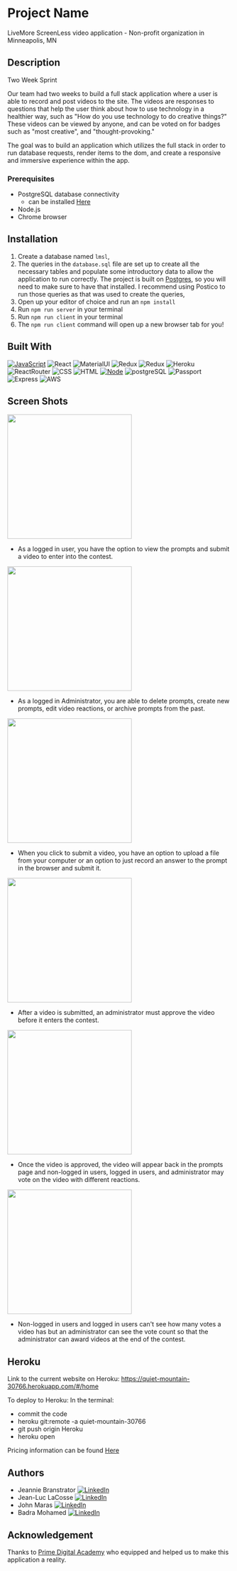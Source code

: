 # Project Name
LiveMore ScreenLess video application - Non-profit organization in Minneapolis, MN

## Description
Two Week Sprint

Our team had two weeks to build a full stack application where a user is able to record and post videos to the site. The videos are responses to questions that help the user think about how to use technology in a healthier way, such as "How do you use technology to do creative things?"
These videos can be viewed by anyone, and can be voted on for badges such as "most creative", and "thought-provoking."

The goal was to build an application which utilizes the full stack in order to run database requests, render items to the dom, and create a responsive and immersive experience within the app.


### Prerequisites

- PostgreSQL database connectivity
  - can be installed [Here](https://www.postgresql.org/download/)
- Node.js
- Chrome browser

## Installation

1. Create a database named `lmsl`,
2. The queries in the `database.sql` file are set up to create all the necessary tables and populate some introductory data to allow the application to run correctly. The project is built on [Postgres](https://www.postgresql.org/download/), so you will need to make sure to have that installed. I recommend using Postico to run those queries as that was used to create the queries, 
3. Open up your editor of choice and run an `npm install`
4. Run `npm run server` in your terminal
5. Run `npm run client` in your terminal
6. The `npm run client` command will open up a new browser tab for you!

<!--
## Usage

-->

## Built With
<p dir="auto"><a href="/https://github.com/jeanlacosse"><img
            src="https://camo.githubusercontent.com/9d07c04bdd98c662d5df9d4e1cc1de8446ffeaebca330feb161f1fb8e1188204/68747470733a2f2f696d672e736869656c64732e696f2f62616467652f4a6176615363726970742d4637444631453f7374796c653d666f722d7468652d6261646765266c6f676f3d6a617661736372697074266c6f676f436f6c6f723d626c61636b"
            alt="JavaScript"
            data-canonical-src="https://img.shields.io/badge/JavaScript-F7DF1E?style=for-the-badge&amp;logo=javascript&amp;logoColor=black"
            style="max-width: 100%;"></a>
    <img
            src="https://camo.githubusercontent.com/268ac512e333b69600eb9773a8f80b7a251f4d6149642a50a551d4798183d621/68747470733a2f2f696d672e736869656c64732e696f2f62616467652f52656163742d3230323332413f7374796c653d666f722d7468652d6261646765266c6f676f3d7265616374266c6f676f436f6c6f723d363144414642"
            alt="React"
            data-canonical-src="https://img.shields.io/badge/React-20232A?style=for-the-badge&amp;logo=react&amp;logoColor=61DAFB"
            style="max-width: 100%;"></a>
    <img
            src="https://camo.githubusercontent.com/2c2e3cab0541596a12e216df86e68fa554256f25826b55a068993a3edfbcd0e8/68747470733a2f2f696d672e736869656c64732e696f2f62616467652f4d6174657269616c2d2d55492d3030383143423f7374796c653d666f722d7468652d6261646765266c6f676f3d6d6174657269616c2d7569266c6f676f436f6c6f723d7768697465"
            alt="MaterialUI"
            data-canonical-src="https://img.shields.io/badge/Material--UI-0081CB?style=for-the-badge&amp;logo=material-ui&amp;logoColor=white"
            style="max-width: 100%;"></a>
    <img
            src="https://camo.githubusercontent.com/6908bc5919e46cd787b8e5117f092f5ed37da82e8bd602e6339060ea0fff722c/68747470733a2f2f696d672e736869656c64732e696f2f62616467652f52656475782d3539334438383f7374796c653d666f722d7468652d6261646765266c6f676f3d7265647578266c6f676f436f6c6f723d7768697465"
            alt="Redux"
            data-canonical-src="https://img.shields.io/badge/Redux-593D88?style=for-the-badge&amp;logo=redux&amp;logoColor=white"
            style="max-width: 100%;"></a>
    <img
            src="https://camo.githubusercontent.com/d7926b384d024ad06a498fe04ace5436b2df564b26bdd53d2980e5155a4a20ca/68747470733a2f2f696d672e736869656c64732e696f2f62616467652f52656475782d2d53616761732d3230323332413f7374796c653d666f722d7468652d6261646765266c6f676f3d726564757873616761266c6f676f436f6c6f723d363144414642"
            alt="Redux"
            data-canonical-src="https://img.shields.io/badge/Redux--Sagas-20232A?style=for-the-badge&amp;logo=reduxsaga&amp;logoColor=61DAFB"
            style="max-width: 100%;"></a>
    <img
            src="https://camo.githubusercontent.com/3bcc8da5c94cefdf2d976837d1be601f4d44d36b58d9590e36debe834a6e34de/68747470733a2f2f696d672e736869656c64732e696f2f62616467652f4865726f6b752d3433303039383f7374796c653d666f722d7468652d6261646765266c6f676f3d6865726f6b75266c6f676f436f6c6f723d7768697465"
            alt="Heroku"
            data-canonical-src="https://img.shields.io/badge/Heroku-430098?style=for-the-badge&amp;logo=heroku&amp;logoColor=white"
            style="max-width: 100%;"></a>
    <img
            src="https://camo.githubusercontent.com/4f9d20f3a284d2f6634282f61f82a62e99ee9906537dc9859decfdc9efbb51ec/68747470733a2f2f696d672e736869656c64732e696f2f62616467652f52656163745f526f757465722d4341343234353f7374796c653d666f722d7468652d6261646765266c6f676f3d72656163742d726f75746572266c6f676f436f6c6f723d7768697465"
            alt="ReactRouter"
            data-canonical-src="https://img.shields.io/badge/React_Router-CA4245?style=for-the-badge&amp;logo=react-router&amp;logoColor=white"
            style="max-width: 100%;"></a>
    <img
            src="https://camo.githubusercontent.com/e8ba07fa7cc79831afca90c574b74f1eefd0bf76af4e498cb0674330a1634e2a/68747470733a2f2f696d672e736869656c64732e696f2f62616467652f4353532d3233393132303f267374796c653d666f722d7468652d6261646765266c6f676f3d63737333266c6f676f436f6c6f723d7768697465"
            alt="CSS"
            data-canonical-src="https://img.shields.io/badge/CSS-239120?&amp;style=for-the-badge&amp;logo=css3&amp;logoColor=white"
            style="max-width: 100%;"></a>
    <img
            src="https://camo.githubusercontent.com/d63d473e728e20a286d22bb2226a7bf45a2b9ac6c72c59c0e61e9730bfe4168c/68747470733a2f2f696d672e736869656c64732e696f2f62616467652f48544d4c352d4533344632363f7374796c653d666f722d7468652d6261646765266c6f676f3d68746d6c35266c6f676f436f6c6f723d7768697465"
            alt="HTML"
            data-canonical-src="https://img.shields.io/badge/HTML5-E34F26?style=for-the-badge&amp;logo=html5&amp;logoColor=white"
            style="max-width: 100%;"></a>
    <a href="/https://github.com/jeanlacosse/"><img
            src="https://camo.githubusercontent.com/dfc69d704694f22168bea3d84584663777fa5301dcad5bbcb5459b336da8d554/68747470733a2f2f696d672e736869656c64732e696f2f62616467652f4e6f64652e6a732d3433383533443f7374796c653d666f722d7468652d6261646765266c6f676f3d6e6f64652e6a73266c6f676f436f6c6f723d7768697465"
            alt="Node"
            data-canonical-src="https://img.shields.io/badge/Node.js-43853D?style=for-the-badge&amp;logo=node.js&amp;logoColor=white"
            style="max-width: 100%;"></a>
   <img
            src="https://camo.githubusercontent.com/281c069a2703e948b536500b9fd808cb4fb2496b3b66741db4013a2c89e91986/68747470733a2f2f696d672e736869656c64732e696f2f62616467652f506f737467726553514c2d3331363139323f7374796c653d666f722d7468652d6261646765266c6f676f3d706f737467726573716c266c6f676f436f6c6f723d7768697465"
            alt="postgreSQL"
            data-canonical-src="https://img.shields.io/badge/PostgreSQL-316192?style=for-the-badge&amp;logo=postgresql&amp;logoColor=white"
            style="max-width: 100%;"></a>
    <img
            src="https://camo.githubusercontent.com/5e5b58b1aa31ee768e6776a4082db16b867a00eebadbf04a076868392da60bac/68747470733a2f2f696d672e736869656c64732e696f2f62616467652f50617373706f72742e6a732d3230323332413f7374796c653d666f722d7468652d6261646765"
            alt="Passport" data-canonical-src="https://img.shields.io/badge/Passport.js-20232A?style=for-the-badge"
            style="max-width: 100%;"></a>
    <img
            src="https://camo.githubusercontent.com/6f61ce982d7a61713d63c947148300012945bd4a4cafb8b9313e2426c5a1f273/68747470733a2f2f696d672e736869656c64732e696f2f62616467652f457870726573732e6a732d3430344435393f7374796c653d666f722d7468652d6261646765"
            alt="Express" data-canonical-src="https://img.shields.io/badge/Express.js-404D59?style=for-the-badge"
            style="max-width: 100%;"></a>
    <img
            src="https://img.shields.io/badge/AWS-%23FF9900.svg?style=for-the-badge&logo=amazon-aws&logoColor=white"
            alt="AWS" data-canonical-src="https://img.shields.io/badge/AWS-%23FF9900.svg?style=for-the-badge&logo=amazon-aws&logoColor=white"
            style="max-width: 100%;"></a>         
            
</p>

## Screen Shots

<img src="https://i.imgur.com/Tz8xwO5.png" height="280">

- As a logged in user, you have the option to view the prompts and submit a video to enter into the contest.


<img src="https://i.imgur.com/HtMpk2Y.png" height="280">

- As a logged in Administrator, you are able to delete prompts, create new prompts, edit video reactions, or archive prompts from the past. 


<img src="https://i.imgur.com/cE4xcAG.png" height="280">

- When you click to submit a video, you have an option to upload a file from your computer or an option to just record an answer to the prompt in the browser and submit it. 


<img src="https://i.imgur.com/MZ3e182.png" height="280">

- After a video is submitted, an administrator must approve the video before it enters the contest. 


<img src="https://i.imgur.com/tJH7jDH.png" height="280">

- Once the video is approved, the video will appear back in the prompts page and non-logged in users, logged in users, and administrator may vote on the video with different reactions. 


<img src="https://i.imgur.com/9gWwmjZ.png" height="280">

- Non-logged in users and logged in users can't see how many votes a video has but an administrator can see the vote count so that the administrator can award videos at the end of the contest. 

## Heroku
Link to the current website on Heroku:
https://quiet-mountain-30766.herokuapp.com/#/home

To deploy to Heroku:
In the terminal:
- commit the code
- heroku git:remote -a quiet-mountain-30766
- git push origin Heroku
- heroku open

Pricing information can be found [Here](https://www.heroku.com/pricing)
## Authors
- Jeannie Branstrator
<a href="https://www.linkedin.com/in/jeanniebranstrator/" rel="nofollow"><img src="https://camo.githubusercontent.com/f80827f692b8a8ff3e0b4ce542f20931cca613dd401058f2366f32231683ef84/68747470733a2f2f696d672e736869656c64732e696f2f62616467652f2d4c696e6b6564496e2d626c75653f7374796c653d666f722d7468652d6261646765266c6f676f3d6c696e6b6564696e" alt="LinkedIn" data-canonical-src="https://img.shields.io/badge/-LinkedIn-blue?style=for-the-badge&amp;logo=linkedin" style="max-width: 100%;"></a>
- Jean-Luc LaCosse
<a href="https://www.linkedin.com/in/jean-luc-lacosse-572b64172/" rel="nofollow"><img src="https://camo.githubusercontent.com/f80827f692b8a8ff3e0b4ce542f20931cca613dd401058f2366f32231683ef84/68747470733a2f2f696d672e736869656c64732e696f2f62616467652f2d4c696e6b6564496e2d626c75653f7374796c653d666f722d7468652d6261646765266c6f676f3d6c696e6b6564696e" alt="LinkedIn" data-canonical-src="https://img.shields.io/badge/-LinkedIn-blue?style=for-the-badge&amp;logo=linkedin" style="max-width: 100%;"></a>
- John Maras
<a href="https://www.linkedin.com/in/john-maras-79298a10b/" rel="nofollow"><img src="https://camo.githubusercontent.com/f80827f692b8a8ff3e0b4ce542f20931cca613dd401058f2366f32231683ef84/68747470733a2f2f696d672e736869656c64732e696f2f62616467652f2d4c696e6b6564496e2d626c75653f7374796c653d666f722d7468652d6261646765266c6f676f3d6c696e6b6564696e" alt="LinkedIn" data-canonical-src="https://img.shields.io/badge/-LinkedIn-blue?style=for-the-badge&amp;logo=linkedin" style="max-width: 100%;"></a>
- Badra Mohamed
<a href="https://www.linkedin.com/in/badra-mohamed-786b401a3/" rel="nofollow"><img src="https://camo.githubusercontent.com/f80827f692b8a8ff3e0b4ce542f20931cca613dd401058f2366f32231683ef84/68747470733a2f2f696d672e736869656c64732e696f2f62616467652f2d4c696e6b6564496e2d626c75653f7374796c653d666f722d7468652d6261646765266c6f676f3d6c696e6b6564696e" alt="LinkedIn" data-canonical-src="https://img.shields.io/badge/-LinkedIn-blue?style=for-the-badge&amp;logo=linkedin" style="max-width: 100%;"></a>
 


## Acknowledgement
Thanks to [Prime Digital Academy](www.primeacademy.io) who equipped and helped us to make this application a reality.

